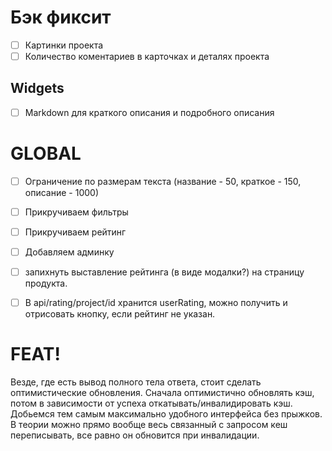 # Бэк фиксит

- [ ] Картинки проекта
- [ ] Количество коментариев в карточках и деталях проекта

## Widgets
- [ ] Мarkdown для краткого описания и подробного описания

# GLOBAL
- [ ] Ограничение по размерам текста (название - 50, краткое - 150, описание - 1000)
- [ ] Прикручиваем фильтры
- [ ] Прикручиваем рейтинг
- [ ] Добавляем админку
- [ ] запихнуть выставление рейтинга (в виде модалки?) на страницу продукта.
- [ ] В api/rating/project/id хранится userRating, можно получить и отрисовать кнопку, если рейтинг не указан.



# FEAT!
Везде, где есть вывод полного тела ответа, стоит сделать оптимистические обновления. Сначала оптимистично обновлять кэш, потом в зависимости от успеха откатывать/инвалидировать кэш. Добьемся тем самым максимально удобного интерфейса без прыжков. В теории можно прямо вообще весь связанный с запросом кеш переписывать, все равно он обновится при инвалидации.